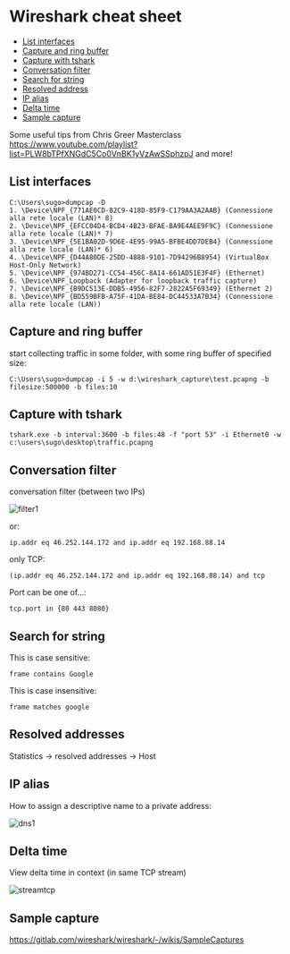 # Wireshark cheat sheet

- [List interfaces](#list-interfaces)
- [Capture and ring buffer](#capture-and-ring-buffer)
- [Capture with tshark](#capture-with-tshark)
- [Conversation filter](#conversation-filter)
- [Search for string](#search-for-string)
- [Resolved address](#resolved-address)
- [IP alias](#ip-alias)
- [Delta time](#delta-time)
- [Sample capture](#sample-capture)

Some useful tips from Chris Greer Masterclass https://www.youtube.com/playlist?list=PLW8bTPfXNGdC5Co0VnBK1yVzAwSSphzpJ and more!



## List interfaces

```
C:\Users\sugo>dumpcap -D
1. \Device\NPF_{771AE0CD-82C9-418D-85F9-C179AA3A2AAB} (Connessione alla rete locale (LAN)* 8)
2. \Device\NPF_{EFCC04D4-BCD4-4B23-BFAE-BA9E4AEE9F9C} (Connessione alla rete locale (LAN)* 7)
3. \Device\NPF_{5E1BA02D-9D6E-4E95-99A5-BFBE4DD7DEB4} (Connessione alla rete locale (LAN)* 6)
4. \Device\NPF_{D44A80DE-25DD-4888-9101-7D94296B8954} (VirtualBox Host-Only Network)
5. \Device\NPF_{974BD271-CC54-456C-8A14-661AD51E3F4F} (Ethernet)
6. \Device\NPF_Loopback (Adapter for loopback traffic capture)
7. \Device\NPF_{B9DC513E-DDB5-4956-82F7-2822A5F69349} (Ethernet 2)
8. \Device\NPF_{BD559BFB-A75F-41DA-BE84-DC44533A7B34} (Connessione alla rete locale (LAN))
```

## Capture and ring buffer

start collecting traffic in some folder, with some ring buffer of specified size:

```
C:\Users\sugo>dumpcap -i 5 -w d:\wireshark_capture\test.pcapng -b filesize:500000 -b files:10
```

## Capture with tshark

```
tshark.exe -b interval:3600 -b files:48 -f "port 53" -i Ethernet0 -w c:\users\sugo\desktop\traffic.pcapng
```


## Conversation filter

conversation filter (between two IPs)

![filter1](https://user-images.githubusercontent.com/42389836/150690077-f47711a5-c127-496b-9630-518ba00417bb.JPG)

or:

```
ip.addr eq 46.252.144.172 and ip.addr eq 192.168.88.14
```

only TCP:

```
(ip.addr eq 46.252.144.172 and ip.addr eq 192.168.88.14) and tcp
```

Port can be one of...:

```
tcp.port in {80 443 8080}
```

## Search for string

This is case sensitive:

```
frame contains Google
```

This is case insensitive:

```
frame matches google
```

## Resolved addresses

Statistics -> resolved addresses -> Host

## IP alias
How to assign a descriptive name to a private address:


![dns1](https://user-images.githubusercontent.com/42389836/150691352-62c1cbb0-ffc9-4353-bf77-bdd1dd9f4d0d.JPG)

## Delta time

View delta time in context (in same TCP stream)

![streamtcp](https://user-images.githubusercontent.com/42389836/151020481-6817afba-c0a6-46a1-b0ec-d1c9aacddfa9.JPG)

## Sample capture

https://gitlab.com/wireshark/wireshark/-/wikis/SampleCaptures
